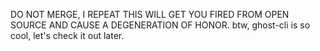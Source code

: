 DO NOT MERGE, I REPEAT
THIS WILL GET YOU FIRED FROM OPEN SOURCE AND CAUSE A DEGENERATION OF HONOR.
btw, ghost-cli is so cool, let's check it out later.
